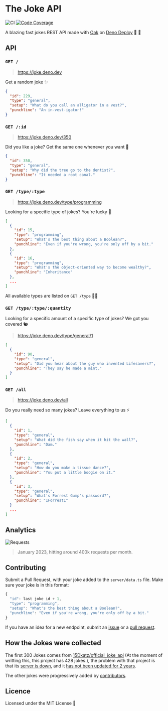 # The Joke API

![CI](https://github.com/UltiRequiem/joke/workflows/CI/badge.svg)
[![Code Coverage](https://codecov.io/gh/ultirequiem/joke-api/branch/main/graph/badge.svg)](https://codecov.io/gh/ultirequiem/joke-api)

A blazing fast jokes REST API made with [Oak](https://github.com/oakserver/oak)
on [Deno Deploy](https://deno.com/deploy/docs) 🦕 🚀

## API

### `GET /`

> https://joke.deno.dev

Get a random joke ✨

```json
{
  "id": 229,
  "type": "general",
  "setup": "What do you call an alligator in a vest?",
  "punchline": "An in-vest-igator!"
}
```

### `GET /:id`

> https://joke.deno.dev/350

Did you like a joke? Get the same one whenever you want 🦀

```json
{
  "id": 350,
  "type": "general",
  "setup": "Why did the tree go to the dentist?",
  "punchline": "It needed a root canal."
}
```

### `GET /type/:type`

> https://joke.deno.dev/type/programming

Looking for a specific type of jokes? You're lucky 🐌

```json
[
  {
    "id": 15,
    "type": "programming",
    "setup": "What's the best thing about a Boolean?",
    "punchline": "Even if you're wrong, you're only off by a bit."
  },
  {
    "id": 16,
    "type": "programming",
    "setup": "What's the object-oriented way to become wealthy?",
    "punchline": "Inheritance"
  },
  ...
]
```

All available types are listed on `GET /type` 🕵️‍♂️

### `GET /type/:type/:quantity`

Looking for a specific amount of a specific type of jokes? We got you covered 🐿

> https://joke.deno.dev/type/general/1

```json
[
  {
    "id": 90,
    "type": "general",
    "setup": "Did you hear about the guy who invented Lifesavers?",
    "punchline": "They say he made a mint."
  }
]
```

### `GET /all`

> https://joke.deno.dev/all

Do you really need so many jokes? Leave everything to us ⚡

```json
[
  {
    "id": 1,
    "type": "general",
    "setup": "What did the fish say when it hit the wall?",
    "punchline": "Dam."
  },
  {
    "id": 2,
    "type": "general",
    "setup": "How do you make a tissue dance?",
    "punchline": "You put a little boogie on it."
  },
  {
    "id": 3,
    "type": "general",
    "setup": "What's Forrest Gump's password?",
    "punchline": "1Forrest1"
  }
  ...
]
```

## Analytics

![Requests](https://user-images.githubusercontent.com/71897736/211101270-2a95504a-aa91-4553-9219-9da8fc2e4104.png)

> January 2023, hitting around 400k requests per month.

## Contributing

Submit a Pull Request, with your joke added to the `server/data.ts` file. Make
sure your joke is in this format:

```typescript
{
  "id": last joke id + 1,
  "type": "programming",
  "setup": "What's the best thing about a Boolean?",
  "punchline": "Even if you're wrong, you're only off by a bit."
}
```

If you have an idea for a new endpoint, submit an
[issue](https://github.com/UltiRequiem/joke-api/issues/new) or a
[pull request](https://github.com/UltiRequiem/joke-api/fork).

## How the Jokes were collected

The first 300 Jokes comes from
[15Dkatz/official_joke_api](https://github.com/15Dkatz/official_joke_api) (At
the moment of writting this, this project has 428 jokes.), the problem with that
project is that its
[server is down](https://github.com/15Dkatz/official_joke_api/issues/93), and it
[has not been updated for 2 years](https://github.com/15Dkatz/official_joke_api/commits/master).

The other jokes were progressively added by
[contributors](https://github.com/UltiRequiem/joke/graphs/contributors).

## Licence

Licensed under the MIT License 📄

